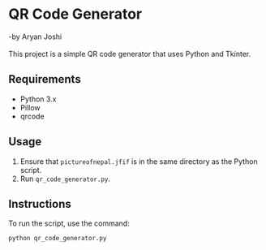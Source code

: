 # QR Code Generator
-by Aryan Joshi <br>  
This project is a simple QR code generator that uses Python and Tkinter.

## Requirements
- Python 3.x
- Pillow
- qrcode

## Usage
1. Ensure that `pictureofnepal.jfif` is in the same directory as the Python script.
2. Run `qr_code_generator.py`.

## Instructions
To run the script, use the command:
```bash
python qr_code_generator.py
